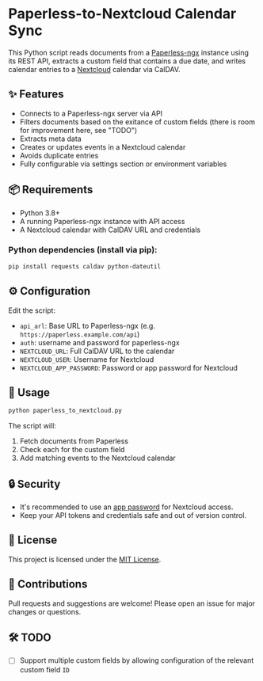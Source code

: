 # Paperless-to-Nextcloud Calendar Sync

This Python script reads documents from a [Paperless-ngx](https://github.com/paperless-ngx/paperless-ngx) instance using its REST API, extracts a custom field that contains a due date, and writes calendar entries to a [Nextcloud](https://nextcloud.com/) calendar via CalDAV.

## ✨ Features

- Connects to a Paperless-ngx server via API
- Filters documents based on the exitance of custom fields (there is room for improvement here, see "TODO")
- Extracts meta data 
- Creates or updates events in a Nextcloud calendar
- Avoids duplicate entries
- Fully configurable via settings section or environment variables

## 📦 Requirements

- Python 3.8+
- A running Paperless-ngx instance with API access
- A Nextcloud calendar with CalDAV URL and credentials

### Python dependencies (install via pip):

```bash
pip install requests caldav python-dateutil
```

## ⚙️ Configuration

Edit the script:

- `api_arl`: Base URL to Paperless-ngx (e.g. `https://paperless.example.com/api`)
- `auth`: username and password for paperless-ngx
- `NEXTCLOUD_URL`: Full CalDAV URL to the calendar
- `NEXTCLOUD_USER`: Username for Nextcloud
- `NEXTCLOUD_APP_PASSWORD`: Password or app password for Nextcloud


## 🚀 Usage

```bash
python paperless_to_nextcloud.py
```

The script will:
1. Fetch documents from Paperless
2. Check each for the custom field
3. Add matching events to the Nextcloud calendar

## 🔒 Security

- It's recommended to use an [app password](https://docs.nextcloud.com/server/latest/user_manual/en/security/app_passwords.html) for Nextcloud access.
- Keep your API tokens and credentials safe and out of version control.

## 📄 License

This project is licensed under the [MIT License](LICENSE).

## 🙌 Contributions

Pull requests and suggestions are welcome! Please open an issue for major changes or questions.

## 🛠️ TODO

- [ ] Support multiple custom fields by allowing configuration of the relevant custom field `ID`
